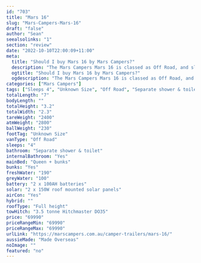 ```yaml
---
id: "703"
title: "Mars 16"
slug: "Mars-Campers-Mars-16"
draft: "false"
author: "Sean"
seealsolinks: "1"
section: "review"
date: "2022-10-10T22:00:09+11:00"
meta:
  title: "Should I buy Mars 16 by Mars Campers?"
  description: "The Mars Campers Mars 16 is classed as Off Road, and sleeps 4 people. It is Made Overseas and comes in at Unknown Size. It generally has Separate shower & toilet."
  ogtitle: "Should I buy Mars 16 by Mars Campers?"
  ogdescription: "The Mars Campers Mars 16 is classed as Off Road, and sleeps 4 people. It is Made Overseas and comes in at Unknown Size. It generally has Separate shower & toilet."
categories: ["Mars Campers"]
tags: ["Sleeps 4", "Unknown Size", "Off Road", "Separate shower & toilet", "Full height", "60 - 70k", "Made Overseas"]
totalLength: "7"
bodyLength: ""
totalHeight: "3.2"
totalWidth: "2.3"
tareWeight: "2400"
atmWeight: "2800"
ballWeight: "230"
footTag: "Unknown Size"
vanType: "Off Road"
sleeps: "4"
bathroom: "Separate shower & toilet"
internalBathroom: "Yes"
mainBed: "Queen + bunks"
bunks: "Yes"
freshWater: "190"
greyWater: "100"
battery: "2 x 100AH batteries"
solar: "2 x 150W roof mounted solar panels"
airCon: "Yes"
hybrid: ""
roofType: "Full height"
towHitch: "3.5 tonne Hitchmaster DO35"
price: "69990"
priceRangeMin: "69990"
priceRangeMax: "69990"
urlLink: "https://marscampers.com.au/camper-trailers/mars-16/"
aussieMade: "Made Overseas"
noImage: ""
featured: "no"
---
```

